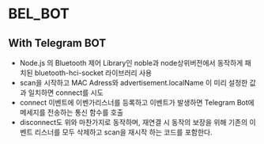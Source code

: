 # BEL_BOT
## With Telegram BOT
- Node.js 의 Bluetooth 제어 Library인 noble과 node상위버전에서 동작하게 패치된 bluetooth-hci-socket 라이브러리 사용
- scan을 시작하고 MAC Adress와 advertisement.localName 이 미리 설정한 값과 일치하면 connect를 시도
- connect 이벤트에 이벤가리스너를 등록하고 이벤트가 발생하면 Telegram Bot에 메세지를 전송하는 통신 함수를 호출
- disconnect도 위와 마찬가지로 동작하며, 재연결 시 동작의 보장을 위해 기존의 이벤트 리스너를 모두 삭제하고 scan을 재시작 하는 코드를 포함한다.
